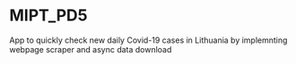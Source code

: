 # MIPT_PD5

App to quickly check new daily Covid-19 cases in Lithuania by implemnting webpage scraper and async data download
